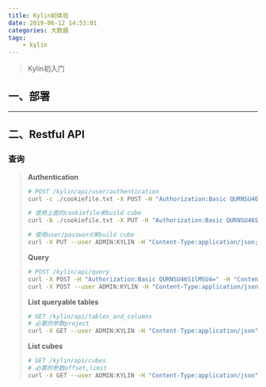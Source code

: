 ```yaml
---
title: Kylin初体验
date: 2019-06-12 14:53:01
categories: 大数据
tags: 
    - kylin
---
```


> Kylin初入门

<!-- more -->

## 一、部署

---

## 二、Restful API
### 查询
> **Authentication**
> ```bash
> # POST /kylin/api/user/authentication
> curl -c ./cookiefile.txt -X POST -H "Authorization:Basic QURNSU46S1lMSU4=" -H "Content-Type:application/json" "http://192.168.142.128:7070/kylin/api/user/authentication"
> 
> # 使用上面的cookiefile来build cube
> curl -b ./cookiefile.txt -X PUT -H "Authorization:Basic QURNSU46S1lMSU4=" -H "Content-Type:application/json" -d '{"startTime":1423526400000,"endTime":1423612800000,"buildType":"BUILD"}' "http://192.168.142.128:7070/kylin/api/cubes/your_cube/build"
> 
> # 使用user/password来build cube 
> curl -X PUT --user ADMIN:KYLIN -H "Content-Type:application/json;charset=utf-8" -d '{"startTime":820454400000,"endTime":821318400000,"buildType":"BUILD"}' "http://192.168.142.128:7070/kylin/api/cubes/your_cube/build" 
> ```
> **Query**
> ```bash
> # POST /kylin/api/query
> curl -X POST -H "Authorization:Basic QURNSU46S1lMSU4=" -H "Content-Type:application/json" -d '{"sql":"select part_dt,sum(price) as total_sold,count(distinct seller_id) as sellers from kylin_sales group by part_dt order by part_dt","project":"learn_kylin"}'  "http://192.168.142.128:7070/kylin/api/query"
> curl -X POST --user ADMIN:KYLIN -H "Content-Type:application/json" -d '{"sql":"select part_dt,sum(price) as total_sold,count(distinct seller_id) as sellers from kylin_sales group by part_dt order by part_dt","project":"learn_kylin"}'  "http://192.168.142.128:7070/kylin/api/query"
> ```
> **List queryable tables**
> ```bash
> # GET /kylin/api/tables_and_columns
> # 必要的参数project
> curl -X GET --user ADMIN:KYLIN -H "Content-Type:application/json" "http://192.168.142.128:7070/kylin/api/tables_and_columns?project=learn_kylin"
> ```
> **List cubes**
> ```bash
> # GET /kylin/api/cubes
> # 必要的参数offset,limit
> curl -X GET --user ADMIN:KYLIN -H "Content-Type:application/json" "http://192.168.142.128:7070/kylin/api/cubes"
> ```